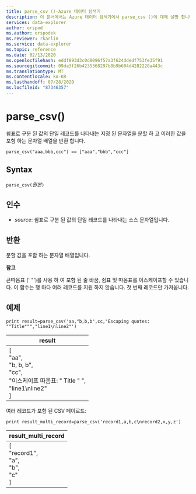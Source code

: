 ```yaml
---
title: parse_csv ()-Azure 데이터 탐색기
description: 이 문서에서는 Azure 데이터 탐색기에서 parse_csv ()에 대해 설명 합니다.
services: data-explorer
author: orspod
ms.author: orspodek
ms.reviewer: rkarlin
ms.service: data-explorer
ms.topic: reference
ms.date: 02/13/2020
ms.openlocfilehash: eddf893d3c0d8096f57a3f624ddedf753fe35f91
ms.sourcegitcommit: 09da3f26b4235368297b8b9b604d4282228a443c
ms.translationtype: MT
ms.contentlocale: ko-KR
ms.lasthandoff: 07/28/2020
ms.locfileid: "87346357"
---
```

# <a name="parse_csv"></a>parse_csv()

쉼표로 구분 된 값의 단일 레코드를 나타내는 지정 된 문자열을 분할 하 고 이러한 값을 포함 하는 문자열 배열을 반환 합니다.

```kusto
parse_csv("aaa,bbb,ccc") == ["aaa","bbb","ccc"]
```

## <a name="syntax"></a>Syntax

`parse_csv(`*원본*`)`

## <a name="arguments"></a>인수

* *source*: 쉼표로 구분 된 값의 단일 레코드를 나타내는 소스 문자열입니다.

## <a name="returns"></a>반환

분할 값을 포함 하는 문자열 배열입니다.

**참고**

큰따옴표 (' "')를 사용 하 여 포함 된 줄 바꿈, 쉼표 및 따옴표를 이스케이프할 수 있습니다. 이 함수는 행 마다 여러 레코드를 지원 하지 않습니다. 첫 번째 레코드만 가져옵니다.

## <a name="examples"></a>예제

<!-- csl: https://help.kusto.windows.net:443/Samples -->
```kusto
print result=parse_csv('aa,"b,b,b",cc,"Escaping quotes: ""Title""","line1\nline2"')
```

|result|
|---|
|[<br>  "aa",<br>  "b, b, b",<br>  "cc",<br>  "이스케이프 따옴표: \" Title \" ",<br>  "line1\nline2"<br>]|

여러 레코드가 포함 된 CSV 페이로드:

<!-- csl: https://help.kusto.windows.net:443/Samples -->
```kusto
print result_multi_record=parse_csv('record1,a,b,c\nrecord2,x,y,z')
```

|result_multi_record|
|---|
|[<br>  "record1",<br>  "a",<br>  "b",<br>  "c"<br>]|
